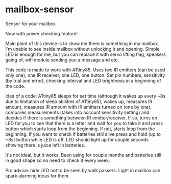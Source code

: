 # mailbox-sensor
Sensor for your mailbox

Now with power checking feature!

Main point of this device is to show me there is something in my mailbox. I'm unable to see inside mailbox without unlocking it and opening. Simple LED is enough for me, but you can replace it with servo lifting flag, speakers going of, wifi module sending you a message and etc. 

This code is made to work with ATtiny85. Uses two IR emitters (can be used only one), one IR receiver, one LED, one button.
Set pin numbers, sensitivity (by trial and error), checking interval and LED brightness in a beginning of the code.

Idea of a code:
ATtiny85 sleeps for set time (although it wakes up every ~8s due to limitation of sleep abilities of ATtiny85), wakes up, measures IR amount, measures IR amount with IR emitters turned on (one by one), compares measurements (takes into account sensitivity setting) and decides if there is something between IR emitter/receiver. If so, turns on LED for you to see that there is a letter and wait for you to take it and press button which starts loop from the beginning. If not, starts loop from the beginning.
If you want to check if batteries still alive press and hold (up to ~8s) button while LED is off. LED should light up for couple seconds showing there is juice left in batteries.

It's not ideal, but it works. Been using for couple months and batteries still in good shape so no need to check it every week.

Pro advice: hide LED not to be seen by walk passers. Light in mailbox can spark alarming ideas for them.
